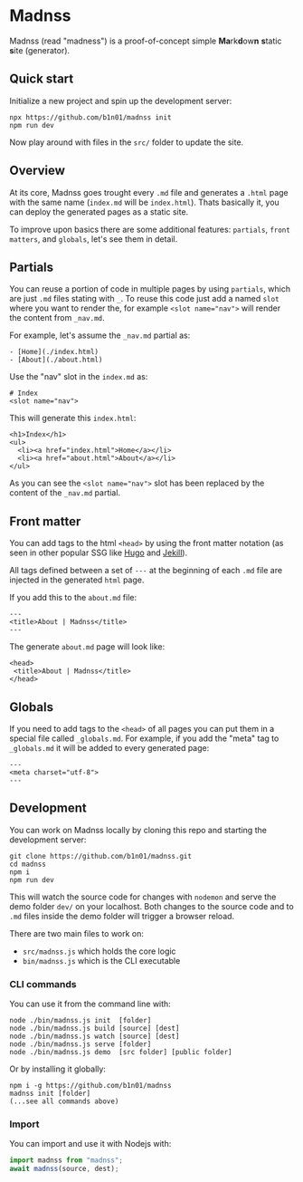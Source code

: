# Madnss

Madnss (read "madness") is a proof-of-concept simple **Ma**rk**d**ow**n** **s**tatic **s**ite (generator).

## Quick start

Initialize a new project and spin up the development server:

```
npx https://github.com/b1n01/madnss init
npm run dev
```

Now play around with files in the `src/` folder to update the site.

## Overview

At its core, Madnss goes trought every `.md` file and generates a `.html` page with the same name (`index.md` will be `index.html`). Thats basically it, you can deploy the generated pages as a static site.

To improve upon basics there are some additional features: `partials`, `front matters`, and `globals`, let's see them in detail.

## Partials

You can reuse a portion of code in multiple pages by using `partials`, which are just `.md` files stating with `_`. To reuse this code just add a named `slot` where you want to render the, for example `<slot name="nav">` will render the content from `_nav.md`.

For example, let's assume the `_nav.md` partial as:

```
- [Home](./index.html)
- [About](./about.html)
```

Use the "nav" slot in the `index.md` as:

```
# Index
<slot name="nav">
```

This will generate this `index.html`:

```
<h1>Index</h1>
<ul>
  <li><a href="index.html">Home</a></li>
  <li><a href="about.html">About</a></li>
</ul>

```

As you can see the `<slot name="nav">` slot has been replaced by the content of the `_nav.md` partial.

## Front matter

You can add tags to the html `<head>` by using the front matter notation (as seen in other popular SSG like [Hugo](https://gohugo.io/content-management/front-matter/) and [Jekill](https://jekyllrb.com/docs/front-matter/)).

All tags defined between a set of `---` at the beginning of each `.md` file are injected in the generated `html` page.

If you add this to the `about.md` file:

```
---
<title>About | Madnss</title>
---
```

The generate `about.md` page will look like:

```
<head>
 <title>About | Madnss</title>
</head>
```

## Globals

If you need to add tags to the `<head>` of all pages you can put them in a special file called `_globals.md`. For example, if you add the "meta" tag to `_globals.md` it will be added to every generated page:

```
---
<meta charset="utf-8">
---
```

## Development

You can work on Madnss locally by cloning this repo and starting the development server:

```
git clone https://github.com/b1n01/madnss.git
cd madnss
npm i
npm run dev
```

This will watch the source code for changes with `nodemon` and serve the demo folder `dev/` on your localhost. Both changes to the source code and to `.md` files inside the demo folder will trigger a browser reload.

There are two main files to work on:

- `src/madnss.js` which holds the core logic
- `bin/madnss.js` which is the CLI executable

### CLI commands

You can use it from the command line with:

```
node ./bin/madnss.js init  [folder]
node ./bin/madnss.js build [source] [dest]
node ./bin/madnss.js watch [source] [dest]
node ./bin/madnss.js serve [folder]
node ./bin/madnss.js demo  [src folder] [public folder]
```

Or by installing it globally:

```
npm i -g https://github.com/b1n01/madnss
madnss init [folder]
(...see all commands above)
```

### Import

You can import and use it with Nodejs with:

```js
import madnss from "madnss";
await madnss(source, dest);
```
